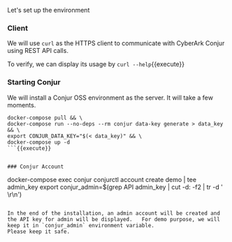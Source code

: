 
Let's set up the environment

### Client

We will use `curl` as the HTTPS client to communicate with CyberArk Conjur using REST API calls.

To verify, we can display its usage by `curl --help`{{execute}}

### Starting Conjur

We will install a Conjur OSS environment as the server.   It will take a few moments.

```
docker-compose pull && \
docker-compose run --no-deps --rm conjur data-key generate > data_key && \
export CONJUR_DATA_KEY="$(< data_key)" && \
docker-compose up -d 
```{{execute}}


### Conjur Account 
```
docker-compose exec conjur conjurctl account create demo | tee admin_key 
export conjur_admin=$(grep API admin_key | cut -d: -f2 | tr -d ' \r\n')
```{{execute}}

In the end of the installation, an admin account will be created and the API key for admin will be displayed.   For demo purpose, we will keep it in `conjur_admin` environment variable.   
Please keep it safe.